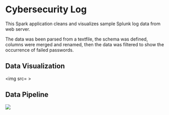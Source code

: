 # Cybersecurity Log
This Spark application cleans and visualizes sample Splunk log data from web server.

The data was been parsed from a textfile, the schema was defined, columns were merged and renamed, then the data was filtered to show the occurrence of failed passwords.

## Data Visualization
<img src= >

## Data Pipeline
<img src= "https://github.com/smithashley/cybersecuritylog/blob/main/CSLog.jp2">
